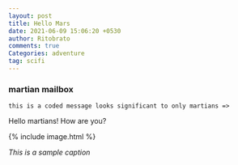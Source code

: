 ```yaml
---
layout: post
title: Hello Mars
date: 2021-06-09 15:06:20 +0530
author: Ritobrato
comments: true
Categories: adventure
tag: scifi
---
```


### martian mailbox

`this is a coded message looks significant to only martians =>`

Hello martians! How are you?

{% include image.html %}

*This is a sample caption*
